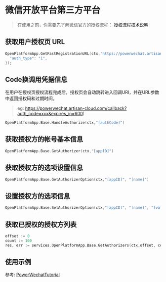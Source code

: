 
# 微信开放平台第三方平台

> 在使用之前，你需要先了解微信官方的授权流程： [授权流程技术说明](https://open.weixin.qq.com/cgi-bin/showdocument?action=dir_list&t=resource/res_list&verify=1&id=open1453779503&token=&lang=)


## 获取用户授权页 URL

``` go
OpenPlatformApp.GetFastRegistrationURL(ctx,"https://powerwechat.artisan-cloud.com", &object.StringMap{
  "auth_type": "1",
});
```

## Code换调用凭据信息

在用户在授权页授权流程完成后，授权页会自动跳转进入回调URI，并在URL参数中返回授权码和过期时间。

> eg: https://powerwechat.artisan-cloud.com/callback?auth_code=xxx&expires_in=600)

``` go
OpenPlatformApp.Base.HandleAuthorize(ctx,"[authCode]")
```

## 获取授权方的帐号基本信息 

``` go
OpenPlatformApp.Base.GetAuthorizer(ctx,"[appID]")
```

## 获取授权方的选项设置信息
``` go
OpenPlatformApp.Base.GetAuthorizerOption(ctx,"[appID]", "[name]")
```

## 设置授权方的选项信息
``` go
OpenPlatformApp.Base.SetAuthorizerOption(ctx,"[appID]", "[name]", "[value]")
```

## 获取已授权的授权方列表
``` go
offset := 0
count := 100
res, err := services.OpenPlatformApp.Base.GetAuthorizers(ctx,offset, count)
```

## 使用示例

参考: [PowerWechatTutorial](https://github.com/ArtisanCloud/PowerWechatTutorial/blob/master/controllers/open-platform/open-platform.go)
